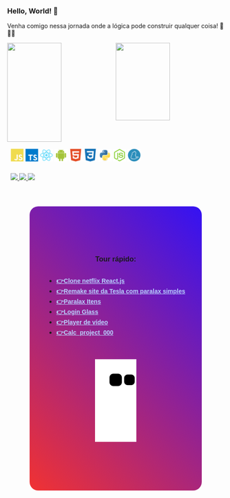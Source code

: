### Hello, World! 👋

Venha comigo nessa jornada onde a lógica pode construir qualquer coisa! 🚀🚀🚀

<div style="
    display: flex;
    align-items: flex-start;
    justify-content: flex-start;
    flex-direction: row;
">
    <img style="width:50%; height: 230px;" src="https://github-readme-stats.vercel.app/api/top-langs/?username=gabriel-malenowitch&layout=compact&langs_count=7&theme=dark"/>
    <img style="width:50%; height: 180px;" src="https://github-readme-stats.vercel.app/api?username=gabriel-malenowitch&show_icons=true&theme=dark&include_all_commits=true&count_private=true"/>
</div>

<div style="padding: 8px; margin-top: 8px;">
    <img style="width: 30px; height: 30px;" alt="gabriel-Js" src="https://raw.githubusercontent.com/devicons/devicon/master/icons/javascript/javascript-plain.svg">
    <img style="width: 30px; height: 30px;" alt="gabriel-Typescript" src="https://raw.githubusercontent.com/devicons/devicon/master/icons/typescript/typescript-plain.svg">
    <img style="width: 30px; height: 30px;" alt="gabriel-React" src="https://raw.githubusercontent.com/devicons/devicon/master/icons/react/react-original.svg">
    <img style="width: 30px; height: 30px;" alt="gabriel-Android" src="https://raw.githubusercontent.com/devicons/devicon/master/icons/android/android-plain.svg">
    <img style="width: 30px; height: 30px;" alt="gabriel-HTML" src="https://raw.githubusercontent.com/devicons/devicon/master/icons/html5/html5-plain.svg">
    <img style="width: 30px; height: 30px;" alt="gabriel-CSS" src="https://raw.githubusercontent.com/devicons/devicon/master/icons/css3/css3-plain.svg">
    <img style="width: 30px; height: 30px;" alt="gabriel-Python" src="https://raw.githubusercontent.com/devicons/devicon/master/icons/python/python-original.svg">
    <img style="width: 30px; height: 30px;" alt="gabriel-Node" src="https://raw.githubusercontent.com/devicons/devicon/master/icons/nodejs/nodejs-plain.svg">
    <img style="width: 30px; height: 30px;" alt="gabriel-Yarn" src="https://raw.githubusercontent.com/devicons/devicon/master/icons/yarn/yarn-original.svg">
</div>
<div style="padding: 8px; margin-top: 8px;">
    <a href="https://instagram.com/gabriel_malenowitch" target="_blank">
        <img src="https://img.shields.io/badge/-Instagram-%23E4405F?style=for-the-badge&logo=instagram&logoColor=white" target="_blank" />
    </a>
    <a href = "mailto:gabrielbotelhomalenowitch@gmail.com">
        <img src="https://img.shields.io/badge/-Gmail-%23333?style=for-the-badge&logo=gmail&logoColor=white" target="_blank"/>
    </a>
    <a href="https://www.linkedin.com/in/gabriel-botelho-malenowitch-9a0523214/" target="_blank">
        <img src="https://img.shields.io/badge/-LinkedIn-%230077B5?style=for-the-badge&logo=linkedin&logoColor=white" target="_blank"/>
    </a>
</div>

<div style="
    display: flex;
    align-items: center;
    justify-content: space-around;
    flex-direction: row;
    margin: 50px;
">

<div style="
    width: 340px;
    height:  540px;
    padding: 30px;
    padding-top: 90px;
    display: flex;
    align-items: center;
    justify-content: flex-start;
    border-radius: 20px;
    flex-direction: column;
    background-image: linear-gradient(45deg, #F13232, #3412f3);
">
    <div style="
        flex-direction: column;
        display: flex;
        align-items: center;
        justify-content: center;
        font-weight: bolder;
        margin-bottom: 20px;
    ">



<h3 style="font-family: sans-serif;">Tour rápido:</h3>
<ul>
    <li>
        <a style="font-family: sans-serif; color: #b9d5ff;" href="https://netflix-clone-by-gabriel.netlify.app/">👉Clone netflix React.js</a>
    </li>
    <li>
        <a style="font-family: sans-serif; color: #b9d5ff;" href="https://gabriel-malenowitch.github.io/Remake-Tesla-Paralax-Simples/">👉Remake site da Tesla com paralax simples</a>
    </li>
    <li>
        <a style="font-family: sans-serif; color: #b9d5ff;" href="https://gabriel-malenowitch.github.io/Paralax-Itens/">👉Paralax Itens</a>
    </li>
    <li>
        <a style="font-family: sans-serif; color: #b9d5ff;" href="https://gabriel-malenowitch.github.io/Login-Glass/">👉Login Glass</a>
    </li>
    <li>
        <a style="font-family: sans-serif; color: #b9d5ff;" href="https://gabriel-malenowitch.github.io/Player-de-video-OBJ/">👉Player de vídeo</a>
    </li>
    <li>
        <a style="font-family: sans-serif; color: #b9d5ff;" href="https://gabriel-malenowitch.github.io/Calc_project_000/">👉Calc_project_000</a>
    </li>
</ul>

</div>


![Snake animation](https://github.com/rafaballerini/rafaballerini/blob/output/github-contribution-grid-snake.svg)


